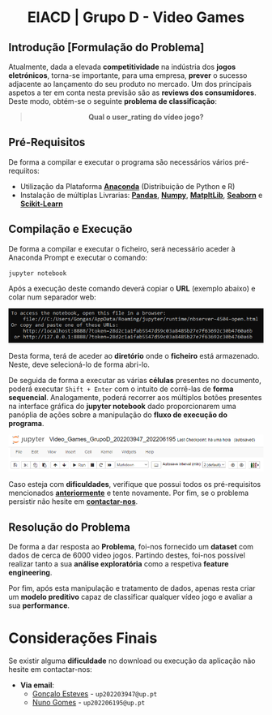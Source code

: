 <div align="center">
    <h1>EIACD | Grupo D - Video Games</h1>
</div>

## Introdução [Formulação do Problema]
Atualmente, dada a elevada **competitividade** na indústria dos **jogos eletrónicos**, torna-se importante, para uma empresa, **prever** o sucesso adjacente ao lançamento do seu produto no mercado. Um dos principais aspetos a ter em conta nesta previsão são as **reviews dos consumidores**. Deste modo, obtém-se o seguinte **problema de classificação**: 

>**<div align="center">Qual o user_rating do vídeo jogo?</div>**

## Pré-Requisitos
De forma a compilar e executar o programa são necessários vários pré-requiitos:
- Utilização da Plataforma **[Anaconda](https://www.anaconda.com/)** (Distribuição de Python e R)
- Instalação de múltiplas Livrarias: **[Pandas](https://pandas.pydata.org/pandas-docs/stable/getting_started/install.html)**, **[Numpy](https://numpy.org/install/)**, **[MatpltLib](https://matplotlib.org/stable/users/installing/index.html)**, **[Seaborn](https://seaborn.pydata.org/installing.html)** e **[Scikit-Learn](https://scikit-learn.org/stable/install.html)**

## Compilação e Execução
De forma a compilar e executar o ficheiro, será necessário aceder à Anaconda Prompt e executar o comando:  

    jupyter notebook
 
Após a execução deste comando deverá copiar o **URL** (exemplo abaixo) e colar num separador web:
 
<div align="center">
    <img src="./Assets/Anaconda_Prompt_URL.png">
</div>

Desta forma, terá de aceder ao **diretório** onde o **ficheiro** está armazenado. Neste, deve selecioná-lo de forma abri-lo.

De seguida de forma a executar as várias **células** presentes no documento, poderá executar `Shift + Enter` com o intuito de corrê-las de **forma sequencial**. Analogamente, poderá recorrer aos múltiplos botões presentes na interface gráfica do **jupyter notebook** dado proporcionarem uma panóplia de ações sobre a manipulação do **fluxo de execução do programa**.

<div align="center">
    <img src="./Assets/Jupyter_Notebook_UI.png">
</div>

Caso esteja com **dificuldades**, verifique que possui todos os pré-requisitos mencionados **[anteriormente](#pré-requisitos)** e tente novamente. 
Por fim, se o problema persistir não hesite em **[contactar-nos](#considerações-finais)**.

## Resolução do Problema

De forma a dar resposta ao **Problema**, foi-nos fornecido um **dataset** com dados de cerca de 6000 video jogos. Partindo destes, foi-nos possível realizar tanto a sua **análise exploratória** como a respetiva **feature engineering**. 

Por fim, após esta manipulação e tratamento de dados, apenas resta criar um **modelo preditivo** capaz de classificar qualquer vídeo jogo e avaliar a sua **performance**.

# Considerações Finais

Se existir alguma **dificuldade** no download ou execução da aplicação não hesite em contactar-nos:
- **Via email**: 
    - [Gonçalo Esteves](https://github.com/EstevesX10) - `up202203947@up.pt`
    - [Nuno Gomes](https://github.com/NightF0x26) - `up202206195@up.pt`